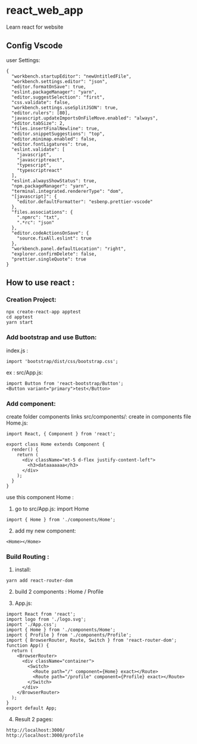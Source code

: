 # react_web_app

Learn react for website

## Config Vscode

user Settings:

```
{
  "workbench.startupEditor": "newUntitledFile",
  "workbench.settings.editor": "json",
  "editor.formatOnSave": true,
  "eslint.packageManager": "yarn",
  "editor.suggestSelection": "first",
  "css.validate": false,
  "workbench.settings.useSplitJSON": true,
  "editor.rulers": [80],
  "javascript.updateImportsOnFileMove.enabled": "always",
  "editor.tabSize": 2,
  "files.insertFinalNewline": true,
  "editor.snippetSuggestions": "top",
  "editor.minimap.enabled": false,
  "editor.fontLigatures": true,
  "eslint.validate": [
    "javascript",
    "javascriptreact",
    "typescript",
    "typescriptreact"
  ],
  "eslint.alwaysShowStatus": true,
  "npm.packageManager": "yarn",
  "terminal.integrated.rendererType": "dom",
  "[javascript]": {
    "editor.defaultFormatter": "esbenp.prettier-vscode"
  },
  "files.associations": {
    ".npmrc": "txt",
    ".*rc": "json"
  },
  "editor.codeActionsOnSave": {
    "source.fixAll.eslint": true
  },
  "workbench.panel.defaultLocation": "right",
  "explorer.confirmDelete": false,
  "prettier.singleQuote": true
}

```

## How to use react :

### Creation Project:

```
npx create-react-app apptest
cd apptest
yarn start
```

### Add bootstrap and use Button:

index.js :

```
import 'bootstrap/dist/css/bootstrap.css';
```

ex : src/App.js:

```
import Button from 'react-bootstrap/Button';
<Button variant="primary">test</Button>
```

### Add component:

create folder components links src/components/:
create in components file Home.js:

```
import React, { Component } from 'react';

export class Home extends Component {
  render() {
    return (
      <div className="mt-5 d-flex justify-content-left">
        <h3>dataaaaaaa</h3>
      </div>
    );
  }
}

```

use this component Home :

1. go to src/App.js:
   import Home

```
import { Home } from './components/Home';
```

2. add my new component:

```
<Home></Home>
```

### Build Routing :

1. install:

```
yarn add react-router-dom
```

2. build 2 components : Home / Profile

3. App.js:

```
import React from 'react';
import logo from './logo.svg';
import './App.css';
import { Home } from './components/Home';
import { Profile } from './components/Profile';
import { BrowserRouter, Route, Switch } from 'react-router-dom';
function App() {
  return (
    <BrowserRouter>
      <div className="container">
        <Switch>
          <Route path="/" component={Home} exact></Route>
          <Route path="/profile" component={Profile} exact></Route>
        </Switch>
      </div>
    </BrowserRouter>
  );
}
export default App;

```

4. Result 2 pages:

```
http://localhost:3000/
http://localhost:3000/profile
```
